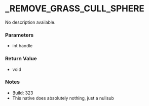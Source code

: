 # _REMOVE_GRASS_CULL_SPHERE

No description available.

### Parameters
* int handle

### Return Value
* void

### Notes
* Build: 323
* This native does absolutely nothing, just a nullsub

